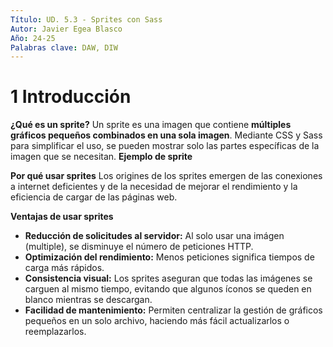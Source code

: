 ```yaml
---
Título: UD. 5.3 - Sprites con Sass 
Autor: Javier Egea Blasco
Año: 24-25
Palabras clave: DAW, DIW
---
```


# 1 Introducción
**¿Qué es un sprite?**
Un sprite es una imagen que contiene **múltiples gráficos pequeños combinados en una sola imagen**. Mediante CSS y Sass para simplificar el uso, se pueden mostrar solo las partes específicas de la imagen que se necesitan.
**Ejemplo de sprite**  

**Por qué usar sprites**
Los origines de los sprites emergen de las conexiones a internet deficientes y de la necesidad de mejorar el rendimiento y la eficiencia de cargar de las páginas web. 

**Ventajas de usar sprites**
- **Reducción de solicitudes al servidor:** Al solo usar una imágen (multiple), se disminuye el número de peticiones HTTP.
- **Optimización del rendimiento:** Menos peticiones significa tiempos de carga más rápidos.
- **Consistencia visual:** Los sprites aseguran que todas las imágenes se carguen al mismo tiempo, evitando que algunos íconos se queden en blanco mientras se descargan.
- **Facilidad de mantenimiento:** Permiten centralizar la gestión de gráficos pequeños en un solo archivo, haciendo más fácil actualizarlos o reemplazarlos.
